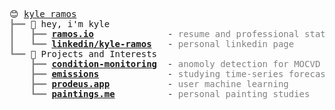 <pre style="font-family:Menlo,'DejaVu Sans Mono',consolas,'Courier New',monospace">😊 <a href="https://github.com/Kyle-f-r">kyle ramos</a>                                                                                       
<span style="color: #808080; text-decoration-color: #808080">┣━━ </span>👋 hey, i&#x27;m kyle                                                                                
<span style="color: #808080; text-decoration-color: #808080">┃   ┣━━ </span><span style="font-weight: bold"><a href="https://github.com/Kyle-f-r">ramos.io</a></span>              - <span style="color: #808080; text-decoration-color: #808080">resume and professional statement</span>                                   
<span style="color: #808080; text-decoration-color: #808080">┃   ┗━━ </span><span style="font-weight: bold"><a href="https://https://www.linkedin.com/in/kyle-ramos-339625126/">linkedin/kyle-ramos</a></span>   - <span style="color: #808080; text-decoration-color: #808080">personal linkedin page</span>                                              
<span style="color: #808080; text-decoration-color: #808080">┗━━ </span>🌱 Projects and Interests                                                                       
<span style="color: #808080; text-decoration-color: #808080">    ┣━━ </span><span style="font-weight: bold"><a href="https://github.com/Kyle-f-r">condition-monitoring</a></span>  - <span style="color: #808080; text-decoration-color: #808080">anomoly detection for MOCVD reactors</span>                                
<span style="color: #808080; text-decoration-color: #808080">    ┣━━ </span><span style="font-weight: bold"><a href="https://github.com/Kyle-f-r">emissions</a></span>             - <span style="color: #808080; text-decoration-color: #808080">studying time-series forecasting methods</span>                            
<span style="color: #808080; text-decoration-color: #808080">    ┣━━ </span><span style="font-weight: bold"><a href="https://github.com/Kyle-f-r">prodeus.app</a></span>           - <span style="color: #808080; text-decoration-color: #808080">user machine learning</span>                                               
<span style="color: #808080; text-decoration-color: #808080">    ┗━━ </span><span style="font-weight: bold"><a href="https://github.com/Kyle-f-r">paintings.me</a></span>          - <span style="color: #808080; text-decoration-color: #808080">personal painting studies</span>                                           

</pre>
